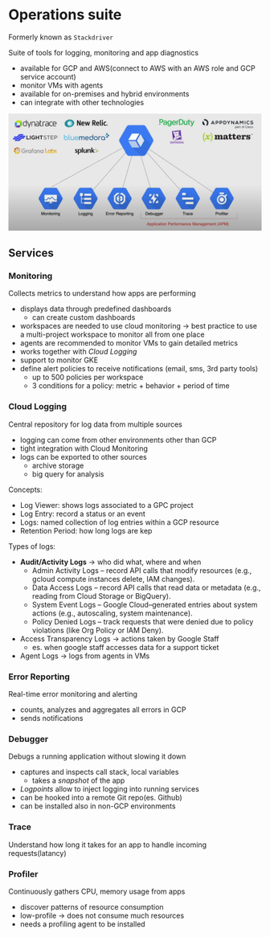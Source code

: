 # Operations suite

Formerly known as `Stackdriver`

Suite of tools for logging, monitoring and app diagnostics

- available for GCP and AWS(connect to AWS with an AWS role and GCP service account)
- monitor VMs with agents
- available for on-premises and hybrid environments
- can integrate with other technologies

![Tools](ch13.1-operations-suite.tools.png)

## Services

### Monitoring

Collects metrics to understand how apps are performing

- displays data through predefined dashboards
  - can create custom dashboards
- workspaces are needed to use cloud monitoring -> best practice to use a multi-project workspace to monitor all from one place
- agents are recommended to monitor VMs to gain detailed metrics
- works together with _Cloud Logging_
- support to monitor GKE
- define alert policies to receive notifications (email, sms, 3rd party tools)
  - up to 500 policies per workspace
  - 3 conditions for a policy: metric + behavior + period of time

### Cloud Logging

Central repository for log data from multiple sources

- logging can come from other environments other than GCP
- tight integration with Cloud Monitoring
- logs can be exported to other sources
  - archive storage
  - big query for analysis

Concepts:

- Log Viewer: shows logs associated to a GPC project
- Log Entry: record a status or an event
- Logs: named collection of log entries within a GCP resource
- Retention Period: how long logs are kep

Types of logs:

- **Audit/Activity Logs** -> who did what, where and when
  - Admin Activity Logs – record API calls that modify resources (e.g., gcloud compute instances delete, IAM changes).
  - Data Access Logs – record API calls that read data or metadata (e.g., reading from Cloud Storage or BigQuery).
  - System Event Logs – Google Cloud–generated entries about system actions (e.g., autoscaling, system maintenance).
  - Policy Denied Logs – track requests that were denied due to policy violations (like Org Policy or IAM Deny).
- Access Transparency Logs -> actions taken by Google Staff
  - es. when google staff accesses data for a support ticket
- Agent Logs -> logs from agents in VMs

### Error Reporting

Real-time error monitoring and alerting

- counts, analyzes and aggregates all errors in GCP
- sends notifications

### Debugger

Debugs a running application without slowing it down

- captures and inspects call stack, local variables
  - takes a _snapshot_ of the app
- _Logpoints_ allow to inject logging into running services
- can be hooked into a remote Git repo(es. Github)
- can be installed also in non-GCP environments

### Trace

Understand how long it takes for an app to handle incoming requests(latancy)

### Profiler

Continuously gathers CPU, memory usage from apps

- discover patterns of resource consumption
- low-profile -> does not consume much resources
- needs a profiling agent to be installed
